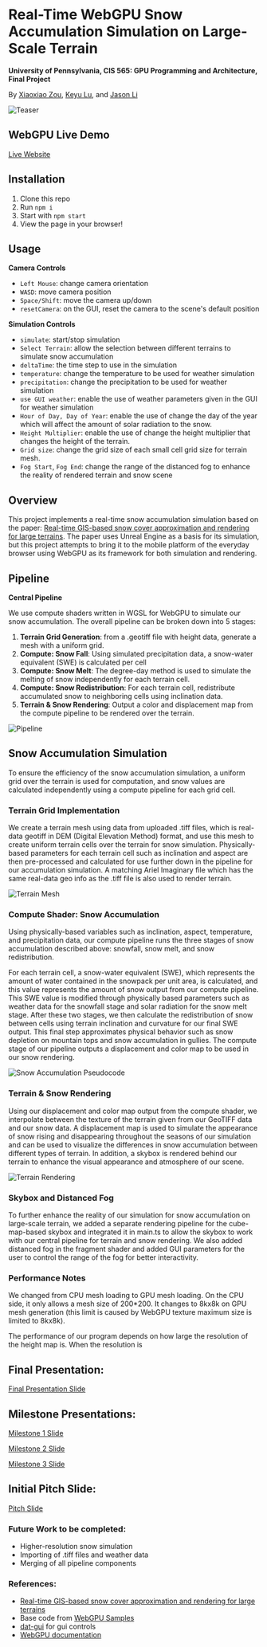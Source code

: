 # Real-Time WebGPU Snow Accumulation Simulation on Large-Scale Terrain

**University of Pennsylvania, CIS 565: GPU Programming and Architecture, Final Project**

By [Xiaoxiao Zou](https://www.linkedin.com/in/xiaoxiao-zou-23482a1b9/), [Keyu Lu](https://www.linkedin.com/in/keyu-lu/), and [Jason Li](https://www.linkedin.com/in/jeylii/)

![Teaser](img/teaser.gif)

## WebGPU Live Demo

[Live Website](https://cryszzz.github.io/CIS-5650-Final-Project/samples/snowAccumulation)

## Installation
1. Clone this repo
2. Run `npm i`
3. Start with `npm start`
4. View the page in your browser!

## Usage
**Camera Controls**
- `Left Mouse`: change camera orientation
- `WASD`: move camera position
- `Space/Shift`: move the camera up/down
- `resetCamera`: on the GUI, reset the camera to the scene's default position

**Simulation Controls**
- `simulate`: start/stop simulation
- `Select Terrain`: allow the selection between different terrains to simulate snow accumulation
- `deltaTime`: the time step to use in the simulation
- `temperature`: change the temperature to be used for weather simulation
- `precipitation`: change the precipitation to be used for weather simulation
- `use GUI weather`: enable the use of weather parameters given in the GUI for weather simulation
- `Hour of Day, Day of Year`: enable the use of change the day of the year which will affect the amount of solar radiation to the snow.
- `Height Multiplier`: enable the use of change the height multiplier that changes the height of the terrain.
- `Grid size`: change the grid size of each small cell grid size for terrain mesh.
- `Fog Start`, `Fog End`: change the range of the distanced fog to enhance the reality of rendered terrain and snow scene

## Overview

This project implements a real-time snow accumulation simulation based on the paper: [Real-time GIS-based snow cover approximation and rendering for large terrains](https://www.sciencedirect.com/science/article/pii/S0097849317301693?fr=RR-2&ref=pdf_download&rr=821fc7e57b5d421b). The paper uses Unreal Engine as a basis for its simulation, but this project attempts to bring it to the mobile platform of the everyday browser using WebGPU as its framework for both simulation and rendering.

<!-- ![Snow-Accumulation-Gif]() -->

## Pipeline
**Central Pipeline**

We use compute shaders written in WGSL for WebGPU to simulate our snow accumulation. The overall pipeline can be broken down into 5 stages:

1. **Terrain Grid Generation**: from a .geotiff file with height data, generate a mesh with a uniform grid.
2. **Compute: Snow Fall**: Using simulated precipitation data, a snow-water equivalent (SWE) is calculated per cell
3. **Compute: Snow Melt**: The degree-day method is used to simulate the melting of snow independently for each terrain cell.
4. **Compute: Snow Redistribution**: For each terrain cell, redistribute accumulated snow to neighboring cells using inclination data.
5. **Terrain & Snow Rendering**: Output a color and displacement map from the compute pipeline to be rendered over the terrain.

![Pipeline](https://github.com/Cryszzz/CIS-5650-Final-Project/blob/main/img/Central%20Pipeline.png)

## Snow Accumulation Simulation
To ensure the efficiency of the snow accumulation simulation, a uniform grid over the terrain is used for computation, and snow values are calculated independently using a compute pipeline for each grid cell. 

### Terrain Grid Implementation
We create a terrain mesh using data from uploaded .tiff files, which is real-data geotiff in DEM (Digital Elevation Method) format, and use this mesh to create uniform terrain cells over the terrain for snow simulation. Physically-based parameters for each terrain cell such as inclination and aspect are then pre-processed and calculated for use further down in the pipeline for our accumulation simulation. A matching Ariel Imaginary file which has the same real-data geo info as the .tiff file is also used to render terrain.

![Terrain Mesh](img/terrain.png)

### Compute Shader: Snow Accumulation
Using physically-based variables such as inclination, aspect, temperature, and precipitation data, our compute pipeline runs the three stages of snow accumulation described above: snowfall, snow melt, and snow redistribution. 

For each terrain cell, a snow-water equivalent (SWE), which represents the amount of water contained in the snowpack per unit area, is calculated, and this value represents the amount of snow output from our compute pipeline. This SWE value is modified through physically based parameters such as weather data for the snowfall stage and solar radiation for the snow melt stage. After these two stages, we then calculate the redistribution of snow between cells using terrain inclination and curvature for our final SWE output. This final step approximates physical behavior such as snow depletion on mountain tops and snow accumulation in gullies. The compute stage of our pipeline outputs a displacement and color map to be used in our snow rendering. 

![Snow Accumulation Pseudocode](img/pseudocode.png)

### Terrain & Snow Rendering
Using our displacement and color map output from the compute shader, we interpolate between the texture of the terrain given from our GeoTIFF data and our snow data. A displacement map is used to simulate the appearance of snow rising and disappearing throughout the seasons of our simulation and can be used to visualize the differences in snow accumulation between different types of terrain. In addition, a skybox is rendered behind our terrain to enhance the visual appearance and atmosphere of our scene.

![Terrain Rendering](img/terrain-zoomed-out.png)

### Skybox and Distanced Fog
To further enhance the reality of our simulation for snow accumulation on large-scale terrain, we added a separate rendering pipeline for the cube-map-based skybox and integrated it in main.ts to allow the skybox to work with our central pipeline for terrain and snow rendering. We also added distanced fog in the fragment shader and added GUI parameters for the user to control the range of the fog for better interactivity.

### Performance Notes

We changed from CPU mesh loading to GPU mesh loading. On the CPU side, it only allows a mesh size of 200*200. It changes to 8kx8k on GPU mesh generation (this limit is caused by WebGPU texture maximum size is limited to 8kx8k).

The performance of our program depends on how large the resolution of the height map is. When the resolution is 

## Final Presentation:
[Final Presentation Slide](https://docs.google.com/presentation/d/1QfnwwhX6g8tM5fp8iDHfXsaPnH0HTaQwD3LWRI_TxFk/edit?usp=sharing)

## Milestone Presentations:
[Milestone 1 Slide](https://docs.google.com/presentation/d/1uNRjlkvVQNS3TbfoODOnT562rLxhvPrwMv3znV_8AW0/edit?usp=sharing)

[Milestone 2 Slide](https://docs.google.com/presentation/d/17AprlqkK8NhQwR6VgV3KRNBkIOB3YXKhVD7bH3x5vaQ/edit?usp=sharing)

[Milestone 3 Slide](https://docs.google.com/presentation/d/1xQUIeNf7sn4tsLwD-Bp2S6V0gC3YropOTHALUkqWU24/edit?usp=sharing)

## Initial Pitch Slide:
[Pitch Slide](https://uluyek.github.io/CIS-5650-Final-Project/samples/snowAccumulation)

### Future Work to be completed:
- Higher-resolution snow simulation
- Importing of .tiff files and weather data
- Merging of all pipeline components

### References:
- [Real-time GIS-based snow cover approximation and rendering for large terrains](https://www.sciencedirect.com/science/article/pii/S0097849317301693?fr=RR-2&ref=pdf_download&rr=821fc7e57b5d421b)
- Base code from [WebGPU Samples](https://webgpu.github.io/webgpu-samples)
- [dat-gui](https://github.com/dataarts/dat.gui) for gui controls
- [WebGPU documentation](https://www.w3.org/TR/webgpu/)


